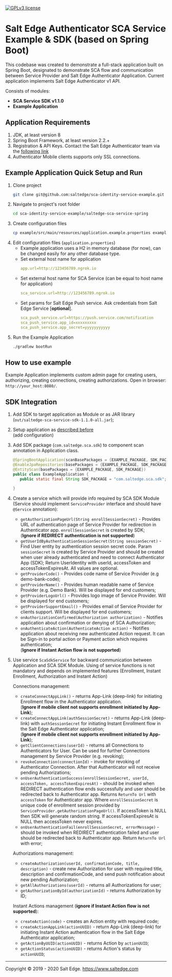 [![GPLv3 license](https://img.shields.io/badge/License-GPLv3-blue.svg)](http://perso.crans.org/besson/LICENSE.html)
# Salt Edge Authenticator SCA Service Example & SDK (based on Spring Boot)

This codebase was created to demonstrate a full-stack application built on Spring Boot, 
designated to demonstrate SCA flow and communication between Service Provider and Salt Edge Authenticator Application. 
Current application implements Salt Edge Authenticator v1 API.  

Consists of modules:
* **SCA Service SDK v1.1.0**
* **Example Application**

## Application Requirements

1. JDK, at least version 8 
1. Spring Boot Framework, at least version 2.2.+
1. Registration & API Keys. Contact the Salt Edge Authenticator team via the [following link](https://www.saltedge.com/pages/contact_support)   
1. Authenticator Mobile clients supports only SSL connections.

## Example Application Quick Setup and Run
  
1. Clone project
    ```bash
    git clone git@github.com:saltedge/sca-identity-service-example.git
    ```
1. Navigate to project's root folder
    ```bash
    cd sca-identity-service-example/saltedge-sca-service-spring
    ```
1. Create configuration files
    ```bash
    cp example/src/main/resources/application.example.properties example/src/main/resources/application.properties
    ```  
1. Edit configuration files (`application.properties`)  
    * Example application uses a H2 in memory database (for now), can be changed easily for any other database type.
    * Set external host name for application
      ```yaml
      app.url=http://123456789.ngrok.io
      ```
    * Set external host name for SCA Service (can be equal to host name for application) 
      ```yaml
      sca_service.url=http://123456789.ngrok.io
      ```
    * Set params for Salt Edge Push service. Ask credentials from Salt Edge Service [**optional**].
      ```yaml
      sca_push_service.url=https://push.service.com/notification
      sca_push_service.app_id=xxxxxxxxx
      sca_push_service.app_secret=yyyyyyyyyyy
      ``` 
1. Run the Example Application
    ```bash
    ./gradlew bootRun
    ```  
      
## How to use example
  
  Example Application implements custom admin page for creating users, authorizing, creating connections, creating authorizations. Open in browser: `http://your_host:8080/`.  
  
  
## SDK Integration

1. Add SDK to target application as Module or as JAR library (`out/saltedge-sca-service-sdk-1.1.0-all.jar`);
1. Setup application as [described before](#example-application-quick-setup)  
  (add configuration)
1. Add SDK package (`com.saltedge.sca.sdk`) to component scan annotation in Application class.
    ```java
    @SpringBootApplication(scanBasePackages = {EXAMPLE_PACKAGE, SDK_PACKAGE})
    @EnableJpaRepositories(basePackages = {EXAMPLE_PACKAGE, SDK_PACKAGE})
    @EntityScan(basePackages = {EXAMPLE_PACKAGE, SDK_PACKAGE})
    public class ExampleApplication {
       public static final String SDK_PACKAGE = "com.saltedge.sca.sdk";
       
    }
    ```
1. Create a service which will provide info required by SCA SDK Module (Service should implement `ServiceProvider` interface and should have `@Service` annotation):  
    * `getAuthorizationPageUrl(String enrollSessionSecret)` - Provides URL of authentication page of Service Provider for redirection in Authenticator app. `enrollSessionSecret` is created by SDK;  
    (**Ignore if REDIRECT authentication is not supported**)  
    * `getUserIdByAuthenticationSessionSecret(String sessionSecret)` - Find User entity by authentication session secret code. 
      Param `sessionSecret` is created by Service Provider and should be created when user already authenticated and need to connect Authenticator App (SDK);
      Return UserIdentity with userId, accessToken and accessTokenExpiresAt. 
      All values are optional.  
    * `getProviderCode()` - Provides code name of Service Provider (e.g demo-bank-code);  
    * `getProviderName()` - Provides human readable name of Service Provider (e.g. Demo Bank). Will be displayed for end customers;  
    * `getProviderLogoUrl()` - Provides logo image of Service Provider. Will be displayed for end customers;  
    * `getProviderSupportEmail()` - Provides email of Service Provider for clients support. Will be displayed for end customers;  
    * `onAuthorizationConfirmed(Authorization authorization)` - Notifies application about confirmation or denying of SCA Authorization;  
    * `onAuthenticateAction(AuthenticateAction action)` - Notifies application about receiving new authenticated Action request. It can be Sign-in to portal action or Payment action which requires authentication;  
    (**Ignore if Instant Action flow is not supported**)   
    
1. Use service `ScaSdkService` for backward communication between Application and SCA SDK Module. Using of service functions is not mandatory and depends on implemented features (Enrollment, Instant Enrollment, Authorization and Instant Action)
    
    Connections management:   
    * `createConnectAppLink()` - returns App-Link (deep-link) for initiating Enrollment flow in the Authenticator application.    
    (**Ignore if mobile client not supports enrollment initiated by App-Link**);  
    * `createConnectAppLink(authSessionSecret)` - returns App-Link (deep-link) with `authSessionSecret` for initiating Instant Enrollment flow in the Salt Edge Authenticator application;  
    (**Ignore if mobile client not supports enrollment initiated by App-Link**);  
    * `getClientConnections(userId)` - returns all Connections to Authenticators for User. Can be used for further Connections management by Service Provider (e.g. revoking);  
    * `revokeConnection(connectionId)` - invoke for revoking of Authenticator Connection. After that Authenticator will not receive pending Authorizations;  
    * `onUserAuthenticationSuccess(enrollSessionSecret, userId, accessToken, accessTokenExpiresAt)` - should be invoked when REDIRECT authentication flow ends successfully and user should be redirected back to Authenticator app. 
      Returns `ReturnTo Url` with `accessToken` for Authenticator app. 
      Where  `enrollSessionSecret` is unique code of enrollment session provided by `ServiceProvider.getAuthorizationPageUrl()`.
      If accessToken is NULL then SDK will generate random string.
      If accessTokenExpiresAt is NULL then accessToken never expires.
    * `onUserAuthenticationFail(enrollSessionSecret, errorMessage)` - should be invoked when REDIRECT authentication failed and user should be redirected back to Authenticator app. Return `ReturnTo Url` with error;  
    
    Authorizations management:  
    * `createAuthorization(userId, confirmationCode, title, description)` - create new Authorization for user with required title, description and confirmationCode, and send push notification about new pending Authorization;  
    * `getAllAuthorizations(userId)` - returns all Authorizations for user;  
    * `getAuthorizationById(authorizationId)` - returns Authorization by ID;    
    
    Instant Actions management (**ignore if Instant Action flow is not supported**):  
    * `createAction(code)` - creates an Action entity with required code;  
    * `createActionAppLink(actionUUID)` - return App-Link (deep-link) for initiating Instant Action authentication flow in the Salt Edge Authenticator application;  
    * `getActionByUUID(actionUUID)` - returns Action by `actionUUID`;  
    * `getActionStatus(actionUUID)` - returns Action's status by `actionUUID`;  
    
 
  
----
Copyright © 2019 - 2020 Salt Edge. https://www.saltedge.com  
